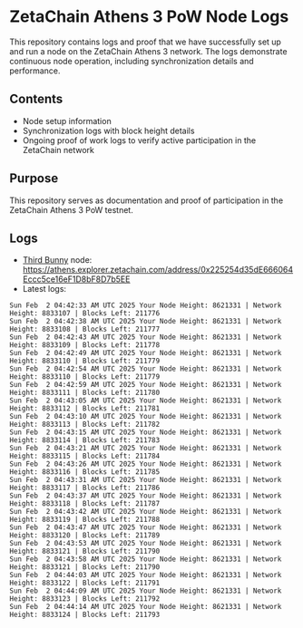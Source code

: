 # ZetaChain Athens 3 PoW Node Logs
This repository contains logs and proof that we have successfully set up and run a node on the ZetaChain Athens 3 network. The logs demonstrate continuous node operation, including synchronization details and performance.

## Contents
- Node setup information
- Synchronization logs with block height details
- Ongoing proof of work logs to verify active participation in the ZetaChain network

## Purpose
This repository serves as documentation and proof of participation in the ZetaChain Athens 3 PoW testnet.

## Logs

- [Third Bunny](https://thirdbunny.xyz/) node: https://athens.explorer.zetachain.com/address/0x225254d35dE666064Eccc5ce16eF1D8bF8D7b5EE
- Latest logs:
```
Sun Feb  2 04:42:33 AM UTC 2025 Your Node Height: 8621331 | Network Height: 8833107 | Blocks Left: 211776
Sun Feb  2 04:42:38 AM UTC 2025 Your Node Height: 8621331 | Network Height: 8833108 | Blocks Left: 211777
Sun Feb  2 04:42:43 AM UTC 2025 Your Node Height: 8621331 | Network Height: 8833109 | Blocks Left: 211778
Sun Feb  2 04:42:49 AM UTC 2025 Your Node Height: 8621331 | Network Height: 8833110 | Blocks Left: 211779
Sun Feb  2 04:42:54 AM UTC 2025 Your Node Height: 8621331 | Network Height: 8833110 | Blocks Left: 211779
Sun Feb  2 04:42:59 AM UTC 2025 Your Node Height: 8621331 | Network Height: 8833111 | Blocks Left: 211780
Sun Feb  2 04:43:05 AM UTC 2025 Your Node Height: 8621331 | Network Height: 8833112 | Blocks Left: 211781
Sun Feb  2 04:43:10 AM UTC 2025 Your Node Height: 8621331 | Network Height: 8833113 | Blocks Left: 211782
Sun Feb  2 04:43:15 AM UTC 2025 Your Node Height: 8621331 | Network Height: 8833114 | Blocks Left: 211783
Sun Feb  2 04:43:21 AM UTC 2025 Your Node Height: 8621331 | Network Height: 8833115 | Blocks Left: 211784
Sun Feb  2 04:43:26 AM UTC 2025 Your Node Height: 8621331 | Network Height: 8833116 | Blocks Left: 211785
Sun Feb  2 04:43:31 AM UTC 2025 Your Node Height: 8621331 | Network Height: 8833117 | Blocks Left: 211786
Sun Feb  2 04:43:37 AM UTC 2025 Your Node Height: 8621331 | Network Height: 8833118 | Blocks Left: 211787
Sun Feb  2 04:43:42 AM UTC 2025 Your Node Height: 8621331 | Network Height: 8833119 | Blocks Left: 211788
Sun Feb  2 04:43:47 AM UTC 2025 Your Node Height: 8621331 | Network Height: 8833120 | Blocks Left: 211789
Sun Feb  2 04:43:53 AM UTC 2025 Your Node Height: 8621331 | Network Height: 8833121 | Blocks Left: 211790
Sun Feb  2 04:43:58 AM UTC 2025 Your Node Height: 8621331 | Network Height: 8833121 | Blocks Left: 211790
Sun Feb  2 04:44:03 AM UTC 2025 Your Node Height: 8621331 | Network Height: 8833122 | Blocks Left: 211791
Sun Feb  2 04:44:09 AM UTC 2025 Your Node Height: 8621331 | Network Height: 8833123 | Blocks Left: 211792
Sun Feb  2 04:44:14 AM UTC 2025 Your Node Height: 8621331 | Network Height: 8833124 | Blocks Left: 211793
```
